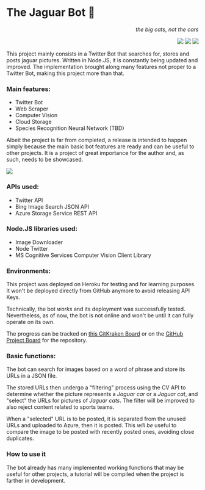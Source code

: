 # The Jaguar Bot 🐆

<div align="right">

*the big cats, not the cars*

[![](https://img.shields.io/badge/Node.js-%2343853D.svg?&style=flat-square&logo=node.js&logoColor=white)]()
[![](https://img.shields.io/badge/Twitter-%231DA1F2.svg?&style=flat-square&logo=twitter&logoColor=white)](https://twitter.com/BotJaguar)
[![](https://img.shields.io/badge/GitKraken-%23179287.svg?&style=flat-square&logo=gitkraken&logoColor=white)](https://app.gitkraken.com/glo/board/YBhZjZOeNgARRwSK)

</div>

This project mainly consists in a Twitter Bot that searches for, stores and posts jaguar pictures. Written in Node.JS, it is constantly being updated and improved. The implementation brought along many features not proper to a Twitter Bot, making this project more than that.

### Main features:
- Twitter Bot
- Web Scraper
- Computer Vision
- Cloud Storage
- Species Recognition Neural Network (TBD)

Albeit the project is far from completed, a release is intended to happen simply because the main basic bot features are ready and can be useful to other projects. It is a project of great importance for the author and, as such, needs to be showcased.

![](https://th.bing.com/th/id/Rbcc5abeda30fa754e4de74d46f82062f?rik=DanknrnPCpU3mA&riu=http://1.bp.blogspot.com/-ca7rtu0qMOw/UiEV0ANebZI/AAAAAAAAAco/AUsSD_BQSxY/s1600/Jaguar-wallpapers.jpg&ehk=OjefsTl9Pds3o8eLPtHjIKERtzI2O5VZIVfxq6jQzLA=&risl=&pid=ImgRaw)

### APIs used:
- Twitter API
- Bing Image Search JSON API
- Azure Storage Service REST API
### Node.JS libraries used:
- Image Downloader
- Node Twitter
- MS Cognitive Services Computer Vision Client Library
### Environments:
This project was deployed on Heroku for testing and for learning purposes. It won't be deployed directly from GitHub anymore to avoid releasing API Keys.

Technically, the bot *works* and its deployment was successfully tested. Nevertheless, as of now, the bot is not online and won't be until it can fully operate on its own.

The progress can be tracked on [this GitKraken Board](https://app.gitkraken.com/glo/board/YBhZjZOeNgARRwSK) or on the [GitHub Project Board](https://github.com/lfvperes/jaguar-bot/projects/1) for the repository.

### Basic functions:
The bot can search for images based on a word of phrase and store its URLs in a JSON file. 

The stored URLs then undergo a "filtering" process using the CV API to determine whether the picture represents a _Jaguar car_ or a _Jaguar cat_, and "select" the URLs for pictures of _Jaguar cats_. The filter will be improved to also reject content related to sports teams.

When a "selected" URL is to be posted, it is separated from the unused URLs and uploaded to Azure, then it is posted. This _will be_ useful to compare the image to be posted with recently posted ones, avoiding close duplicates.

### How to use it
The bot already has many implemented working functions that may be useful for other projects, a tutorial will be compiled when the project is farther in development.
